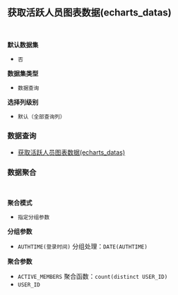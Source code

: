 ## 获取活跃人员图表数据(echarts_datas) <!-- {docsify-ignore-all} -->



<br>
<p class="panel-title"><b>默认数据集</b></p>

* `否`

<p class="panel-title"><b>数据集类型</b></p>

* `数据查询`

<p class="panel-title"><b>选择列级别</b></p>

* `默认（全部查询列）`




### 数据查询
  * [获取活跃人员图表数据(echarts_datas)](module/Base/login_log/query/echarts_datas)

### 数据聚合

<br>
<p class="panel-title"><b>聚合模式</b></p>

* `指定分组参数`


<p class="panel-title"><b>分组参数</b></p>

* `AUTHTIME(登录时间)`  分组处理：`DATE(AUTHTIME)`

<p class="panel-title"><b>聚合参数</b></p>

* `ACTIVE_MEMBERS`  聚合函数：`count(distinct USER_ID)`
* `USER_ID` 
